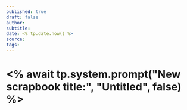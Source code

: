 ```yaml
---
published: true
draft: false
author: 
subtitle: 
date: <% tp.date.now() %>
source: 
tags: 
---
```


# <% await tp.system.prompt("New scrapbook title:", "Untitled", false) %>
